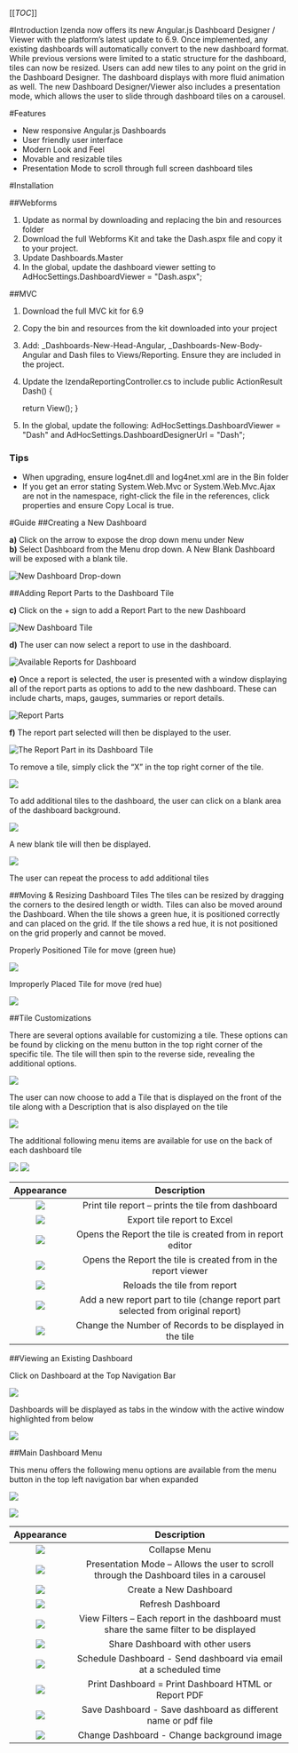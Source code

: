 [[_TOC_]]

#Introduction
Izenda now offers its new Angular.js Dashboard Designer / Viewer with the platform’s latest update to 6.9. Once implemented, any existing dashboards will automatically convert to the new dashboard format. While previous versions were limited to a static structure for the dashboard, tiles can now be resized. Users can add new tiles to any point on the grid in the Dashboard Designer. The dashboard displays with more fluid animation as well. The new Dashboard Designer/Viewer also includes a presentation mode, which allows the user to slide through dashboard tiles on a carousel.


#Features

* New responsive Angular.js Dashboards 
* User friendly user interface
* Modern Look and Feel
* Movable and resizable tiles
* Presentation Mode to scroll through full screen dashboard tiles

#Installation

##Webforms

1. Update as normal by downloading and replacing the bin and resources folder
2. Download the full Webforms Kit and take the Dash.aspx file and copy it to your project.
1. Update Dashboards.Master
3. In the global, update the dashboard viewer setting to AdHocSettings.DashboardViewer = "Dash.aspx";

##MVC

1. Download the full MVC kit for 6.9
2. Copy the bin and resources from the kit downloaded into your project
3. Add:  _Dashboards-New-Head-Angular, _Dashboards-New-Body-Angular and Dash files to Views/Reporting. Ensure they are included in the project.
4. Update the IzendaReportingController.cs to include
    public ActionResult Dash() {

      return View();
    }
5. In the global, update the following: AdHocSettings.DashboardViewer = "Dash" and AdHocSettings.DashboardDesignerUrl = "Dash";

### Tips
* When upgrading, ensure log4net.dll and log4net.xml are in the Bin folder
* If you get an error stating System.Web.Mvc or System.Web.Mvc.Ajax are not in the namespace, right-click the file in the references, click properties and ensure Copy Local is true.

#Guide
##Creating a New Dashboard

**a)** Click on the arrow to expose the drop down menu under New  
**b)** Select Dashboard from the Menu drop down. A New Blank Dashboard will be exposed with a blank tile.

![](/Guides/Dashboards-v2/1.png "New Dashboard Drop-down")  

##Adding Report Parts to the Dashboard Tile  

**c)** Click on the + sign to add a Report Part to the new Dashboard  

 ![](/Guides/Dashboards-v2/2.png "New Dashboard Tile")

**d)** The user can now select a report to use in the dashboard. 

 ![](/Guides/Dashboards-v2/3.png "Available Reports for Dashboard")

**e)** Once a report is selected, the user is presented with a window displaying all of the report parts as options to add to the new dashboard. These can include charts, maps, gauges, summaries or report details.

 ![](/Guides/Dashboards-v2/4.png "Report Parts")

**f)** The report part selected will then be displayed to the user.

 ![](/Guides/Dashboards-v2/5.png "The Report Part in its Dashboard Tile")

To remove a tile, simply click the “X” in the top right corner of the tile.

![](/Guides/Dashboards-v2/10.png)

To add additional tiles to the dashboard, the user can click on a blank area of the dashboard background. 

 ![](/Guides/Dashboards-v2/6.png)

A new blank tile will then be displayed.

 ![](/Guides/Dashboards-v2/7.png)

The user can repeat the process to add additional tiles

##Moving & Resizing Dashboard Tiles
The tiles can be resized by dragging the corners to the desired length or width.
Tiles can also be moved around the Dashboard. When the tile shows a green hue, it is positioned correctly and can placed on the grid. If the tile shows a red hue, it is not positioned on the grid properly and cannot be moved.

Properly Positioned Tile for move (green hue)

![](/Guides/Dashboards-v2/8.png)

Improperly Placed Tile for move (red hue)

![](/Guides/Dashboards-v2/9.png)

##Tile Customizations

There are several options available for customizing a tile. These options can be found by clicking on the menu button in the top right corner of the specific tile. The tile will then spin to the reverse side, revealing the additional options. 

![](/Guides/Dashboards-v2/11.png)

The user can now choose to add a Tile that is displayed on the front of the tile along with a Description that is also displayed on the tile

![](/Guides/Dashboards-v2/12.png)

The additional following menu items are available for use on the back of each dashboard tile

![](/Guides/Dashboards-v2/13.png)
![](/Guides/Dashboards-v2/14.png)


|**Appearance**|**Description**|
|:------------:|:-------------:|
|![](/Guides/Dashboards-v2/15.png)|Print tile report – prints the tile from dashboard|
|![](/Guides/Dashboards-v2/16.png)|Export tile report to Excel|
|![](/Guides/Dashboards-v2/17.png)|Opens the Report the tile is created from in report editor|
|![](/Guides/Dashboards-v2/18.png)|Opens the Report the tile is created from in the report viewer|
|![](/Guides/Dashboards-v2/19.png)|Reloads the tile from report|
|![](/Guides/Dashboards-v2/20.png)|Add a new report part to tile (change report part selected from original report)|
|![](/Guides/Dashboards-v2/21.png)|Change the Number of Records to be displayed in the tile|


##Viewing an Existing Dashboard

Click on Dashboard at the Top Navigation Bar

![](/Guides/Dashboards-v2/22.png)

Dashboards will be displayed as tabs in the window with the active window highlighted from below

![](/Guides/Dashboards-v2/23.png)


##Main Dashboard Menu

This menu offers the following menu options are available from the menu button in the top left navigation bar when expanded

![](/Guides/Dashboards-v2/24.png)

![](/Guides/Dashboards-v2/25.png)

|**Appearance**|**Description**|
|:------------:|:-------------:|
|![](/Guides/Dashboards-v2/26.png)|Collapse Menu|
|![](/Guides/Dashboards-v2/27.png)|Presentation Mode – Allows the user to scroll through the Dashboard tiles in a carousel |
|![](/Guides/Dashboards-v2/28.png)|Create a New Dashboard|
|![](/Guides/Dashboards-v2/29.png)|Refresh Dashboard|
|![](/Guides/Dashboards-v2/30.png)|View Filters – Each report in the dashboard must share the same filter to be displayed |
|![](/Guides/Dashboards-v2/31.png)|Share Dashboard with other users|
|![](/Guides/Dashboards-v2/32.png)|Schedule Dashboard - Send dashboard via email at a scheduled time|
|![](/Guides/Dashboards-v2/33.png)|Print Dashboard = Print Dashboard HTML or Report PDF |
|![](/Guides/Dashboards-v2/34.png)|Save Dashboard - Save dashboard as different name or pdf file|
|![](/Guides/Dashboards-v2/35.png)|Change Dashboard - Change background image|
